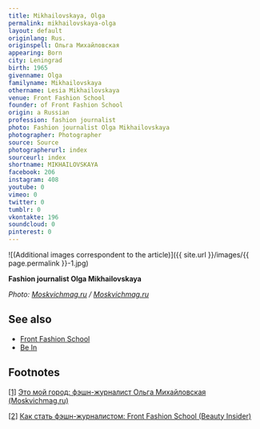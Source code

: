 ```yaml
---
title: Mikhailovskaya, Olga
permalink: mikhailovskaya-olga
layout: default
originlang: Rus.
originspell: Ольга Михайловская
appearing: Born
city: Leningrad
birth: 1965
givenname: Olga
familyname: Mikhailovskaya
othername: Lesia Mikhailovskaya
venue: Front Fashion School
founder: of Front Fashion School
origin: a Russian
profession: fashion journalist
photo: Fashion journalist Olga Mikhailovskaya
photographer: Photographer
source: Source
photographerurl: index
sourceurl: index
shortname: MIKHAILOVSKAYA
facebook: 206
instagram: 408
youtube: 0
vimeo: 0
twitter: 0
tumblr: 0
vkontakte: 196
soundcloud: 0
pinterest: 0
---
```


![(Additional images correspondent to the article)]({{ site.url }}/images/{{ page.permalink }}-1.jpg)

**Fashion journalist Olga Mikhailovskaya**

*Photo: [Moskvichmag.ru](https://moskvichmag.ru/это-мой-город-фэшн-журналист-ольга-ми) / [Moskvichmag.ru](https://moskvichmag.ru/это-мой-город-фэшн-журналист-ольга-ми)*

## See also

+ [Front Fashion School](index)
+ [Be In](index)

## Footnotes

[[1]](#a1) <span id="f1"></span> [Это мой город: фэшн-журналист Ольга Михайловская (Moskvichmag.ru)](https://moskvichmag.ru/это-мой-город-фэшн-журналист-ольга-ми)

[[2]](#a2) <span id="f2"></span> [Как стать фэшн-журналистом: Front Fashion School (Beauty Insider)](https://www.beautyinsider.ru/2018/03/16/kak-stat-feshn-zhurnalistom-front-fashion-school/)
